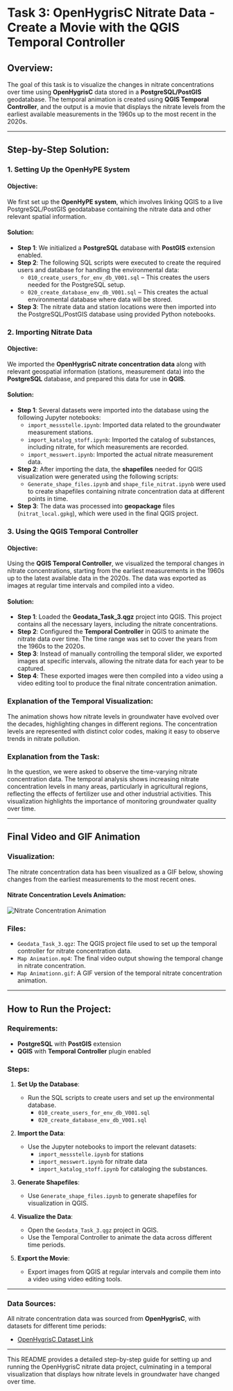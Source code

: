 # Task 3: OpenHygrisC Nitrate Data - Create a Movie with the QGIS Temporal Controller

## Overview:

The goal of this task is to visualize the changes in nitrate concentrations over time using **OpenHygrisC** data stored in a **PostgreSQL/PostGIS** geodatabase. The temporal animation is created using **QGIS Temporal Controller**, and the output is a movie that displays the nitrate levels from the earliest available measurements in the 1960s up to the most recent in the 2020s.

---

## Step-by-Step Solution:

### 1. **Setting Up the OpenHyPE System**

#### Objective:
We first set up the **OpenHyPE system**, which involves linking QGIS to a live PostgreSQL/PostGIS geodatabase containing the nitrate data and other relevant spatial information. 

#### Solution:
- **Step 1**: We initialized a **PostgreSQL** database with **PostGIS** extension enabled.
- **Step 2**: The following SQL scripts were executed to create the required users and database for handling the environmental data:
    - `010_create_users_for_env_db_V001.sql` – This creates the users needed for the PostgreSQL setup.
    - `020_create_database_env_db_V001.sql` – This creates the actual environmental database where data will be stored.
- **Step 3**: The nitrate data and station locations were then imported into the PostgreSQL/PostGIS database using provided Python notebooks.

### 2. **Importing Nitrate Data**

#### Objective:
We imported the **OpenHygrisC nitrate concentration data** along with relevant geospatial information (stations, measurement data) into the **PostgreSQL** database, and prepared this data for use in **QGIS**.

#### Solution:
- **Step 1**: Several datasets were imported into the database using the following Jupyter notebooks:
    - `import_messstelle.ipynb`: Imported data related to the groundwater measurement stations.
    - `import_katalog_stoff.ipynb`: Imported the catalog of substances, including nitrate, for which measurements are recorded.
    - `import_messwert.ipynb`: Imported the actual nitrate measurement data.
- **Step 2**: After importing the data, the **shapefiles** needed for QGIS visualization were generated using the following scripts:
    - `Generate_shape_files.ipynb` and `shape_file_nitrat.ipynb` were used to create shapefiles containing nitrate concentration data at different points in time.
- **Step 3**: The data was processed into **geopackage** files (`nitrat_local.gpkg`), which were used in the final QGIS project.

### 3. **Using the QGIS Temporal Controller**

#### Objective:
Using the **QGIS Temporal Controller**, we visualized the temporal changes in nitrate concentrations, starting from the earliest measurements in the 1960s up to the latest available data in the 2020s. The data was exported as images at regular time intervals and compiled into a video.

#### Solution:
- **Step 1**: Loaded the **Geodata_Task_3.qgz** project into QGIS. This project contains all the necessary layers, including the nitrate concentrations.
- **Step 2**: Configured the **Temporal Controller** in QGIS to animate the nitrate data over time. The time range was set to cover the years from the 1960s to the 2020s.
- **Step 3**: Instead of manually controlling the temporal slider, we exported images at specific intervals, allowing the nitrate data for each year to be captured.
- **Step 4**: These exported images were then compiled into a video using a video editing tool to produce the final nitrate concentration animation.

### Explanation of the Temporal Visualization:
The animation shows how nitrate levels in groundwater have evolved over the decades, highlighting changes in different regions. The concentration levels are represented with distinct color codes, making it easy to observe trends in nitrate pollution.

### Explanation from the Task:
In the question, we were asked to observe the time-varying nitrate concentration data. The temporal analysis shows increasing nitrate concentration levels in many areas, particularly in agricultural regions, reflecting the effects of fertilizer use and other industrial activities. This visualization highlights the importance of monitoring groundwater quality over time.

---

## Final Video and GIF Animation

### Visualization:
The nitrate concentration data has been visualized as a GIF below, showing changes from the earliest measurements to the most recent ones.

#### Nitrate Concentration Levels Animation:
![Nitrate Concentration Animation](Map%20Animationn.gif)

### Files:
- `Geodata_Task_3.qgz`: The QGIS project file used to set up the temporal controller for nitrate concentration data.
- `Map Animation.mp4`: The final video output showing the temporal change in nitrate concentration.
- `Map Animationn.gif`: A GIF version of the temporal nitrate concentration animation.

---

## How to Run the Project:

### Requirements:
- **PostgreSQL** with **PostGIS** extension
- **QGIS** with **Temporal Controller** plugin enabled

### Steps:
1. **Set Up the Database**:
   - Run the SQL scripts to create users and set up the environmental database.
     - `010_create_users_for_env_db_V001.sql`
     - `020_create_database_env_db_V001.sql`
   
2. **Import the Data**:
   - Use the Jupyter notebooks to import the relevant datasets:
     - `import_messstelle.ipynb` for stations
     - `import_messwert.ipynb` for nitrate data
     - `import_katalog_stoff.ipynb` for cataloging the substances.
   
3. **Generate Shapefiles**:
   - Use `Generate_shape_files.ipynb` to generate shapefiles for visualization in QGIS.
   
4. **Visualize the Data**:
   - Open the `Geodata_Task_3.qgz` project in QGIS.
   - Use the Temporal Controller to animate the data across different time periods.
   
5. **Export the Movie**:
   - Export images from QGIS at regular intervals and compile them into a video using video editing tools.

---

### Data Sources:
All nitrate concentration data was sourced from **OpenHygrisC**, with datasets for different time periods:
- [OpenHygrisC Dataset Link](https://www.opengeodata.nrw.de/produkte/umwelt_klima/wasser/grundwasser/hygrisc/)

---

This README provides a detailed step-by-step guide for setting up and running the OpenHygrisC nitrate data project, culminating in a temporal visualization that displays how nitrate levels in groundwater have changed over time.
